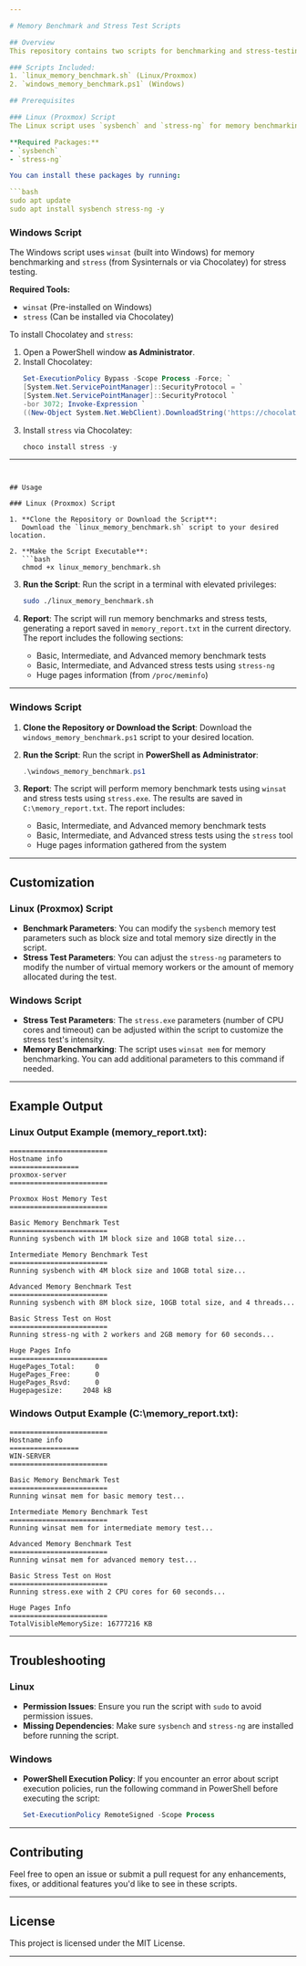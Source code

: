 ```yaml
---

# Memory Benchmark and Stress Test Scripts

## Overview
This repository contains two scripts for benchmarking and stress-testing the memory of **Linux (Proxmox)** and **Windows** systems. Both scripts generate a detailed report of memory performance, stress the system under different loads, and save the results to a report file.

### Scripts Included:
1. `linux_memory_benchmark.sh` (Linux/Proxmox)
2. `windows_memory_benchmark.ps1` (Windows)

## Prerequisites

### Linux (Proxmox) Script
The Linux script uses `sysbench` and `stress-ng` for memory benchmarking and stress testing.

**Required Packages:**
- `sysbench`
- `stress-ng`

You can install these packages by running:

```bash
sudo apt update
sudo apt install sysbench stress-ng -y
```

### Windows Script
The Windows script uses `winsat` (built into Windows) for memory benchmarking and `stress` (from Sysinternals or via Chocolatey) for stress testing.

**Required Tools:**
- `winsat` (Pre-installed on Windows)
- `stress` (Can be installed via Chocolatey)

To install Chocolatey and `stress`:
1. Open a PowerShell window **as Administrator**.
2. Install Chocolatey:
   ```powershell
   Set-ExecutionPolicy Bypass -Scope Process -Force; `
   [System.Net.ServicePointManager]::SecurityProtocol = `
   [System.Net.ServicePointManager]::SecurityProtocol `
   -bor 3072; Invoke-Expression `
   ((New-Object System.Net.WebClient).DownloadString('https://chocolatey.org/install.ps1'))
   ```
3. Install `stress` via Chocolatey:
   ```powershell
   choco install stress -y
   ```

---
```


## Usage

### Linux (Proxmox) Script

1. **Clone the Repository or Download the Script**:
   Download the `linux_memory_benchmark.sh` script to your desired location.

2. **Make the Script Executable**:
   ```bash
   chmod +x linux_memory_benchmark.sh
   ```

3. **Run the Script**:
   Run the script in a terminal with elevated privileges:
   ```bash
   sudo ./linux_memory_benchmark.sh
   ```

4. **Report**:
   The script will run memory benchmarks and stress tests, generating a report saved in `memory_report.txt` in the current directory. The report includes the following sections:
   - Basic, Intermediate, and Advanced memory benchmark tests
   - Basic, Intermediate, and Advanced stress tests using `stress-ng`
   - Huge pages information (from `/proc/meminfo`)

---

### Windows Script

1. **Clone the Repository or Download the Script**:
   Download the `windows_memory_benchmark.ps1` script to your desired location.

2. **Run the Script**:
   Run the script in **PowerShell as Administrator**:
   ```powershell
   .\windows_memory_benchmark.ps1
   ```

3. **Report**:
   The script will perform memory benchmark tests using `winsat` and stress tests using `stress.exe`. The results are saved in `C:\memory_report.txt`. The report includes:
   - Basic, Intermediate, and Advanced memory benchmark tests
   - Basic, Intermediate, and Advanced stress tests using the `stress` tool
   - Huge pages information gathered from the system

---

## Customization

### Linux (Proxmox) Script

- **Benchmark Parameters**: You can modify the `sysbench` memory test parameters such as block size and total memory size directly in the script.
- **Stress Test Parameters**: You can adjust the `stress-ng` parameters to modify the number of virtual memory workers or the amount of memory allocated during the test.

### Windows Script

- **Stress Test Parameters**: The `stress.exe` parameters (number of CPU cores and timeout) can be adjusted within the script to customize the stress test's intensity.
- **Memory Benchmarking**: The script uses `winsat mem` for memory benchmarking. You can add additional parameters to this command if needed.

---

## Example Output

### Linux Output Example (memory_report.txt):
```
========================
Hostname info
=================
proxmox-server
========================

Proxmox Host Memory Test
========================

Basic Memory Benchmark Test
========================
Running sysbench with 1M block size and 10GB total size...

Intermediate Memory Benchmark Test
========================
Running sysbench with 4M block size and 10GB total size...

Advanced Memory Benchmark Test
========================
Running sysbench with 8M block size, 10GB total size, and 4 threads...

Basic Stress Test on Host
========================
Running stress-ng with 2 workers and 2GB memory for 60 seconds...

Huge Pages Info
========================
HugePages_Total:     0
HugePages_Free:      0
HugePages_Rsvd:      0
Hugepagesize:     2048 kB
```

### Windows Output Example (C:\memory_report.txt):
```
========================
Hostname info
=================
WIN-SERVER
========================

Basic Memory Benchmark Test
========================
Running winsat mem for basic memory test...

Intermediate Memory Benchmark Test
========================
Running winsat mem for intermediate memory test...

Advanced Memory Benchmark Test
========================
Running winsat mem for advanced memory test...

Basic Stress Test on Host
========================
Running stress.exe with 2 CPU cores for 60 seconds...

Huge Pages Info
========================
TotalVisibleMemorySize: 16777216 KB
```

---

## Troubleshooting

### Linux
- **Permission Issues**: Ensure you run the script with `sudo` to avoid permission issues.
- **Missing Dependencies**: Make sure `sysbench` and `stress-ng` are installed before running the script.

### Windows
- **PowerShell Execution Policy**: If you encounter an error about script execution policies, run the following command in PowerShell before executing the script:
  ```powershell
  Set-ExecutionPolicy RemoteSigned -Scope Process
  ```

---

## Contributing
Feel free to open an issue or submit a pull request for any enhancements, fixes, or additional features you'd like to see in these scripts.

---

## License
This project is licensed under the MIT License.

--- 

